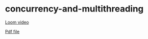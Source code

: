 # concurrency-and-multithreading

[Loom video](https://www.loom.com/share/5bc94af1296d4b63afbe426c18715346)

[Pdf file](Concurrency-Concepts.pdf)